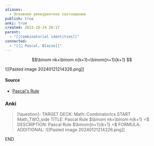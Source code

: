 ```yaml
---
aliases:
  - Основное реккурентное соотношение
publish: true
anki: true
created: 2023-10-24 20:17
parent:
  - "[[Combinatorial identities]]"
connected:
  - "[[👤 Pascal, Blaise]]"
---
```


$$\binom nk+\binom n{k+1}=\binom{n+1}{k+1} $$

![[Pasted image 20240121214326.png]]

#### Source
- [Pascal's Rule](https://proofwiki.org/wiki/Pascal%27s_Rule "Pascal's Rule")


### Anki
> [!question]-
TARGET DECK: Math::Combinatorics
START
Math_TWO_side
TITLE: Pascal Rule $\binom nk+\binom n{k+1} =$
DESCRIPTION: Pascal Rule $\binom{n+1}{k+1} =$
FORMULA: 
ADDITIONAL: ![[Pasted image 20240121214326.png]]
<!--ID: 1698168213895-->
END












